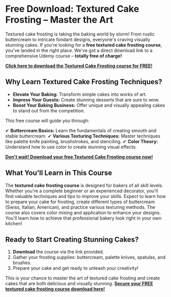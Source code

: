# Free Download: Textured Cake Frosting – Master the Art

Textured cake frosting is taking the baking world by storm! From rustic buttercream to intricate fondant designs, everyone's craving visually stunning cakes. If you're looking for a **free textured cake frosting course**, you've landed in the right place. We've got a direct download link to a comprehensive Udemy course – **totally free of charge!**

[**Click here to download the Textured Cake Frosting course for FREE!**](https://udemywork.com/textured-cake-frosting)

## Why Learn Textured Cake Frosting Techniques?

*   **Elevate Your Baking:** Transform simple cakes into works of art.
*   **Impress Your Guests:** Create stunning desserts that are sure to wow.
*   **Boost Your Baking Business:** Offer unique and visually appealing cakes to stand out from the competition.

This free course will guide you through:

✔ **Buttercream Basics:** Learn the fundamentals of creating smooth and stable buttercream.
✔ **Various Texturing Techniques:** Master techniques like palette knife painting, brushstrokes, and stenciling.
✔ **Color Theory:** Understand how to use color to create stunning visual effects.

[**Don't wait! Download your free Textured Cake Frosting course now!**](https://udemywork.com/textured-cake-frosting)

## What You'll Learn in This Course

The **textured cake frosting course** is designed for bakers of all skill levels. Whether you're a complete beginner or an experienced decorator, you'll find valuable techniques and tips to improve your skills. Expect to learn how to prepare your cake for frosting, create different types of buttercream (Swiss, Italian, American), and practice various texturing methods. The course also covers color mixing and application to enhance your designs. You'll learn how to achieve that professional bakery look right in your own kitchen!

## Ready to Start Creating Stunning Cakes?

1.  **Download** the course via the link provided.
2.  Gather your frosting supplies: buttercream, palette knives, spatulas, and brushes.
3.  Prepare your cake and get ready to unleash your creativity!

This is your chance to master the art of textured cake frosting and create cakes that are both delicious and visually stunning. **[Secure your FREE textured cake frosting course download here!](https://udemywork.com/textured-cake-frosting)**
